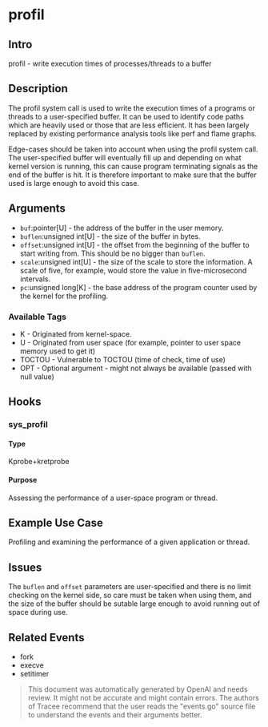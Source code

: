 
# profil

## Intro
profil - write execution times of processes/threads to a buffer

## Description
The profil system call is used to write the execution times of a programs or threads to a user-specified buffer. It can be used to identify code paths which are heavily used or those that are less efficient. It has been largely replaced by existing performance analysis tools like perf and flame graphs.

Edge-cases should be taken into account when using the profil system call. The user-specified buffer will eventually fill up and depending on what kernel version is running, this can cause program terminating signals as the end of the buffer is hit. It is therefore important to make sure that the buffer used is large enough to avoid this case.

## Arguments
* `buf`:pointer[U] - the address of the buffer in the user memory.
* `buflen`:unsigned int[U] - the size of the buffer in bytes.
* `offset`:unsigned int[U] - the offset from the beginning of the buffer to start writing from. This should be no bigger than `buflen`.
* `scale`:unsigned int[U] - the size of the scale to store the information. A scale of five, for example, would store the value in five-microsecond intervals.
* `pc`:unsigned long[K] - the base address of the program counter used by the kernel for the profiling.

### Available Tags
* K - Originated from kernel-space.
* U - Originated from user space (for example, pointer to user space memory used to get it)
* TOCTOU - Vulnerable to TOCTOU (time of check, time of use)
* OPT - Optional argument - might not always be available (passed with null value)

## Hooks
### sys_profil
#### Type
Kprobe+kretprobe
#### Purpose
Assessing the performance of a user-space program or thread.

## Example Use Case
Profiling and examining the performance of a given application or thread. 

## Issues
The `buflen` and `offset` parameters are user-specified and there is no limit checking on the kernel side, so care must be taken when using them, and the size of the buffer should be sutable large enough to avoid running out of space during use.

## Related Events
* fork 
* execve 
* setitimer

> This document was automatically generated by OpenAI and needs review. It might
> not be accurate and might contain errors. The authors of Tracee recommend that
> the user reads the "events.go" source file to understand the events and their
> arguments better.
